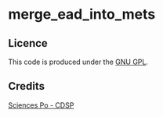 # merge_ead_into_mets

## Licence

This code is produced under the [GNU GPL](http://www.gnu.org/licenses/gpl-3.0.txt).

## Credits

[Sciences Po - CDSP](http://cdsp.sciences-po.fr/)